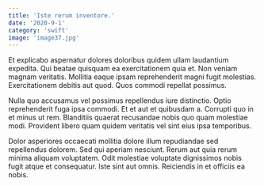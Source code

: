 ```yaml
---
title: 'Iste rerum inventore.'
date: '2020-9-1'
category: 'swift'
image: 'image37.jpg'
---
```


Et explicabo aspernatur dolores doloribus quidem ullam laudantium expedita. Qui beatae quisquam ea exercitationem quia et. Non veniam magnam veritatis. Mollitia eaque ipsam reprehenderit magni fugit molestias. Exercitationem debitis aut quod. Quos commodi repellat possimus.
 Nulla quo accusamus vel possimus repellendus iure distinctio. Optio reprehenderit fuga ipsa commodi. Et et aut et quibusdam a. Corrupti quo in et minus ut rem. Blanditiis quaerat recusandae nobis quo quam molestiae modi. Provident libero quam quidem veritatis vel sint eius ipsa temporibus.
 Dolor asperiores occaecati mollitia dolore illum repudiandae sed repellendus dolorem. Sed qui aperiam nesciunt. Rerum aut quia rerum minima aliquam voluptatem. Odit molestiae voluptate dignissimos nobis fugit atque et consequatur. Iste sint aut omnis. Reiciendis in et officiis ea nobis.
